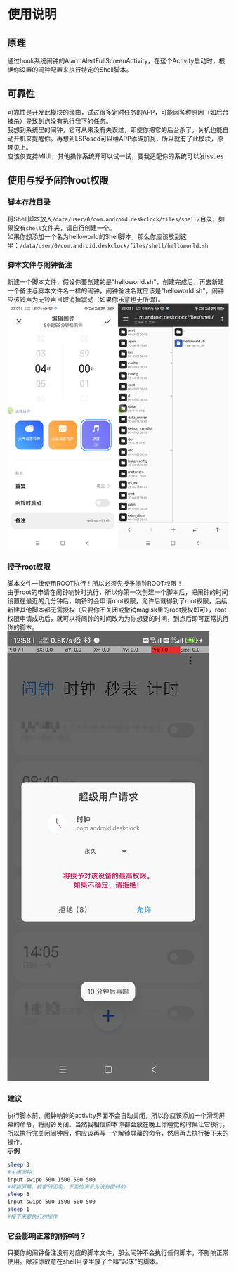 # 使用说明
## 原理
通过hook系统闹钟的AlarmAlertFullScreenActivity，在这个Activity启动时，根据你设置的闹钟配置来执行特定的Shell脚本。
## 可靠性
可靠性是开发此模块的缘由，试过很多定时任务的APP，可能因各种原因（如后台被杀）导致到点没有执行我下的任务。  
我想到系统里的闹钟，它可从来没有失误过，即使你把它的后台杀了，关机也能自动开机来提醒你。再想到LSPosed可以给APP添砖加瓦，所以就有了此模块，原理见上。  
应该仅支持MIUI，其他操作系统开可以试一试，要我适配你的系统可以发issues
## 使用与授予闹钟root权限
### 脚本存放目录
将Shell脚本放入`/data/user/0/com.android.deskclock/files/shell/`目录，如果没有`shell`文件夹，请自行创建一个。  
如果你想添加一个名为helloworld的Shell脚本，那么你应该放到这里：`/data/user/0/com.android.deskclock/files/shell/helloworld.sh`  
### 脚本文件与闹钟备注
新建一个脚本文件，假设你要创建的是"helloworld.sh"，创建完成后，再去新建一个备注与脚本文件名一样的闹钟，闹钟备注名就应该是"helloworld.sh"。闹钟应该铃声为无铃声且取消掉震动（如果你乐意也无所谓）。  
![闹钟设置](https://github.com/weixiansen574/AlarmShell/blob/main/%E9%97%B9%E9%92%9F%E8%AE%BE%E7%BD%AE.png)
### 授予root权限
脚本文件一律使用ROOT执行！所以必须先授予闹钟ROOT权限！  
由于root的申请在闹钟响铃时执行，所以你第一次创建一个脚本后，把闹钟的时间设置在最近的几分钟后，响铃时会申请root权限，允许后就得到了root权限，后续新建其他脚本都无需授权（只要你不关闭或撤销magisk里的root授权即可），root权限申请成功后，就可以将闹钟的时间改为为你想要的时间，到点后即可正常执行你的脚本。
![](https://github.com/weixiansen574/AlarmShell/raw/main/%E6%8E%88%E4%BA%88%E9%97%B9%E9%92%9Froot%E6%9D%83%E9%99%90.jpg)  
### 建议
执行脚本前，闹钟响铃的activity界面不会自动关闭，所以你应该添加一个滑动屏幕的命令，将闹铃关闭。当然我相信脚本你都会放在晚上你睡觉的时候让它执行，所以执行完关闭闹钟后，你应该再写一个解锁屏幕的命令，然后再去执行接下来的操作。  
**示例**
``` sh
sleep 3
#关闭闹钟
input swipe 500 1500 500 500
#解锁屏幕，视密码而定，下面的演示为没有密码的
sleep 3
input swipe 500 1500 500 500
sleep 1
#接下来要执行的操作
```
### 它会影响正常的闹钟吗？
只要你的闹钟备注没有对应的脚本文件，那么闹钟不会执行任何脚本，不影响正常使用。除非你故意在shell目录里放了个叫"起床"的脚本。